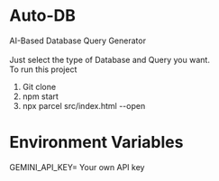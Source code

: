 # Auto-DB
AI-Based Database Query Generator<br/>   
Just select the type of Database and Query you want.<br/>
To run this project
1. Git clone
2. npm start
3. npx parcel src/index.html --open
# Environment Variables
GEMINI_API_KEY= Your own API key

